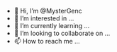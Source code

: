 - 👋 Hi, I’m @MysterGenc
- 👀 I’m interested in ...
- 🌱 I’m currently learning ...
- 💞️ I’m looking to collaborate on ...
- 📫 How to reach me ...

<!---
MysterGenc/MysterGenc is a ✨ special ✨ repository because its `README.md` (this file) appears on your GitHub profile.
You can click the Preview link to take a look at your changes.
--->
